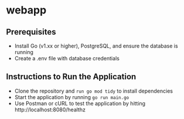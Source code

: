 # webapp

## Prerequisites
- Install Go (v1.xx or higher), PostgreSQL, and ensure the database is running
- Create a .env file with database credentials

## Instructions to Run the Application
- Clone the repository and `run go mod tidy` to install dependencies 
- Start the application by running `go run main.go`
- Use Postman or cURL to test the application by hitting http://localhost:8080/healthz
